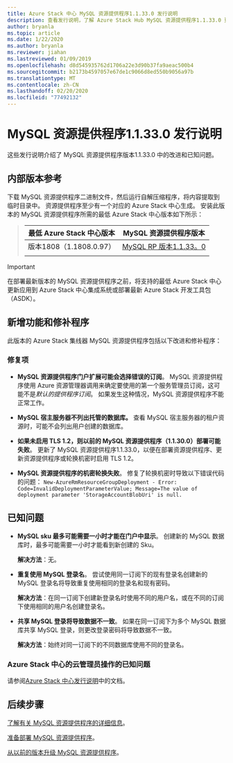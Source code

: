 ```yaml
---
title: Azure Stack 中心 MySQL 资源提供程序1.1.33.0 发行说明
description: 查看发行说明，了解 Azure Stack Hub MySQL 资源提供程序1.1.33.0 更新中的新增功能。
author: bryanla
ms.topic: article
ms.date: 1/22/2020
ms.author: bryanla
ms.reviewer: jiahan
ms.lastreviewed: 01/09/2019
ms.openlocfilehash: d8d545935762d1706a22e3d90b37fa9aeac500b4
ms.sourcegitcommit: b2173b4597057e67de1c9066d8ed550b9056a97b
ms.translationtype: MT
ms.contentlocale: zh-CN
ms.lasthandoff: 02/20/2020
ms.locfileid: "77492132"
---
```

# <a name="mysql-resource-provider-11330--release-notes"></a>MySQL 资源提供程序1.1.33.0 发行说明

这些发行说明介绍了 MySQL 资源提供程序版本1.1.33.0 中的改进和已知问题。

## <a name="build-reference"></a>内部版本参考
下载 MySQL 资源提供程序二进制文件，然后运行自解压缩程序，将内容提取到临时目录中。 资源提供程序至少有一个对应的 Azure Stack 中心生成。 安装此版本的 MySQL 资源提供程序所需的最低 Azure Stack 中心版本如下所示：

> |最低 Azure Stack 中心版本|MySQL 资源提供程序版本|
> |-----|-----|
> |版本1808（1.1808.0.97）|[MySQL RP 版本1.1.33。0](https://aka.ms/azurestackmysqlrp11330)|  
> |     |     |

> [!IMPORTANT]
> 在部署最新版本的 MySQL 资源提供程序之前，将支持的最低 Azure Stack 中心更新应用到 Azure Stack 中心集成系统或部署最新 Azure Stack 开发工具包（ASDK）。

## <a name="new-features-and-fixes"></a>新增功能和修补程序
此版本的 Azure Stack 集线器 MySQL 资源提供程序包括以下改进和修补程序：

### <a name="fixes"></a>修复项

- **MySQL 资源提供程序门户扩展可能会选择错误的订阅**。 MySQL 资源提供程序使用 Azure 资源管理器调用来确定要使用的第一个服务管理员订阅，这可能不是*默认的提供程序订阅*。 如果发生这种情况，MySQL 资源提供程序不能正常工作。

- **MySQL 宿主服务器不列出托管的数据库。** 查看 MySQL 宿主服务器的租户资源时，可能不会列出用户创建的数据库。

- **如果未启用 TLS 1.2，则以前的 MySQL 资源提供程序（1.1.30.0）部署可能失败**。 更新了 MySQL 资源提供程序1.1.33.0，以便在部署资源提供程序、更新资源提供程序或轮换机密时启用 TLS 1.2。

- **MySQL 资源提供程序的机密轮换失败**。 修复了轮换机密时导致以下错误代码的问题： `New-AzureRmResourceGroupDeployment - Error: Code=InvalidDeploymentParameterValue; Message=The value of deployment parameter 'StorageAccountBlobUri' is null.`

## <a name="known-issues"></a>已知问题

- **MySQL sku 最多可能需要一小时才能在门户中显示**。 创建新的 MySQL 数据库时，最多可能需要一小时才能看到新创建的 Sku。 

    **解决方法**：无。

- **重复使用 MySQL 登录名**。 尝试使用同一订阅下的现有登录名创建新的 MySQL 登录名将导致重复使用相同的登录名和现有密码。

    **解决方法**：在同一订阅下创建新登录名时使用不同的用户名，或在不同的订阅下使用相同的用户名创建登录名。

- **共享 MySQL 登录将导致数据不一致**。 如果在同一订阅下为多个 MySQL 数据库共享 MySQL 登录，则更改登录密码将导致数据不一致。

    **解决方法**：始终对同一订阅下的不同数据库使用不同的登录名。


### <a name="known-issues-for-cloud-admins-operating-azure-stack-hub"></a>Azure Stack 中心的云管理员操作的已知问题
请参阅[Azure Stack 中心发行说明](azure-stack-servicing-policy.md)中的文档。

## <a name="next-steps"></a>后续步骤
[了解有关 MySQL 资源提供程序的详细信息](azure-stack-mysql-resource-provider.md)。

[准备部署 MySQL 资源提供程序](azure-stack-mysql-resource-provider-deploy.md#prerequisites)。

[从以前的版本升级 MySQL 资源提供程序](azure-stack-mysql-resource-provider-update.md)。 